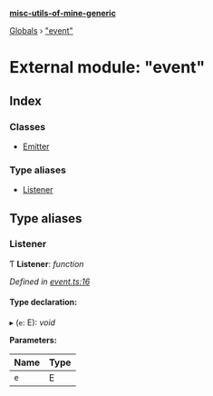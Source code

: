 **[misc-utils-of-mine-generic](../README.md)**

[Globals](../globals.md) › ["event"](_event_.md)

# External module: "event"

## Index

### Classes

* [Emitter](../classes/_event_.emitter.md)

### Type aliases

* [Listener](_event_.md#listener)

## Type aliases

###  Listener

Ƭ **Listener**: *function*

*Defined in [event.ts:16](https://github.com/cancerberoSgx/misc-utils-of-mine/blob/2200176/misc-utils-of-mine-generic/src/event.ts#L16)*

#### Type declaration:

▸ (`e`: E): *void*

**Parameters:**

Name | Type |
------ | ------ |
`e` | E |